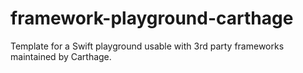 # framework-playground-carthage
Template for a Swift playground usable with 3rd party frameworks maintained by Carthage.
